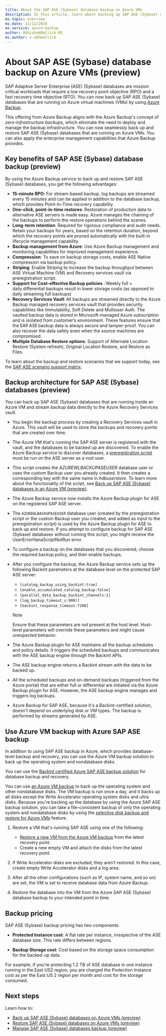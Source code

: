 ```yaml
---
title: About the SAP ASE (Sybase) database backup on Azure VMs
description: In this article, learn about backing up SAP ASE (Sybase) databases that are running on Azure virtual machines.
ms.topic: overview
ms.date: 11/12/2024
ms.service: azure-backup
author: AbhishekMallick-MS
ms.author: v-abhmallick
---
```


# About SAP ASE (Sybase) database backup on Azure VMs (preview)

SAP Adaptive Server Enterprise (ASE) (Sybase) databases are mission critical workloads that require a low recovery point objective (RPO) and a fast recovery time objective (RTO). You can now back up SAP ASE (Sybase) databases that are running on Azure virtual machines (VMs) by using [Azure Backup](./backup-overview.md).

This offering from Azure Backup aligns with the Azure Backup's concept of *zero-infrastructure backups*, which eliminate the need to deploy and manage the backup infrastructure. You can now seamlessly back up and restore SAP ASE (Sybase) databases that are running on Azure VMs. You can also apply the enterprise management capabilities that Azure Backup provides.

## Key benefits of SAP ASE (Sybase) database backup (preview)

By using the Azure Backup service to back up and restore SAP ASE (Sybase) databases, you get the following advantages:

* **15-minute RPO**: For stream-based backup, log backups are streamed every 15 minutes and can be applied in addition to the database backup, which provides Point-In-Time recovery capability.
* **One-click, point-in-time restores**: Restoration of production data to alternative ASE servers is made easy. Azure manages the chaining of the backups to perform the restore operations behind the scenes.
* **Long-term retention**: Required for rigorous compliance and audit needs. Retain your backups for years, based on the retention duration, beyond which the recovery points are pruned automatically with the built-in lifecycle management capability.
* **Backup management from Azure**: Use Azure Backup management and monitoring capabilities for improved management experience.
* **Compression**: To save on backup storage costs, enable ASE Native compression via backup policy.
* **Striping**: Enable Striping to increase the backup throughput between ASE Virtual Machine (VM) and Recovery services vault via preregistration script.
* **Support for Cost-effective Backup policies** : Weekly full + daily differential backups result in lower storage costs (as opposed to daily streaming full backups) 
* **Recovery Services Vault**: All backups are streamed directly to the Azure Backup managed recovery services vault that provides security capabilities like Immutability, Soft Delete and Multiuser Auth. The vaulted backup data is stored in Microsoft-managed Azure subscription and is isolated from customer’s environment. These features ensure that the SAP ASE backup data is always secure and tamper-proof. You can also recover the data safely even when the source machines are compromised. 
* **Multiple Database Restore options**: Support of Alternate Location Restore (System refresh), Original Location Restore, and Restore as Files. 

To learn about the backup and restore scenarios that we support today, see the [SAP ASE scenario support matrix](./sap-ase-backup-support-matrix.md#scenario-support).

## Backup architecture for SAP ASE (Sybase) databases (preview)

You can back up SAP ASE (Sybase) databases that are running inside an Azure VM and stream backup data directly to the Azure Recovery Services vault.

* You begin the backup process by creating a Recovery Services vault in Azure. This vault will be used to store the backups and recovery points that are created over time.
* The Azure VM that's running the SAP ASE server is registered with the vault, and the databases to be backed up are discovered. To enable the Azure Backup service to discover databases, a [preregistration script](https://go.microsoft.com/fwlink/?linkid=2173610) must be run on the ASE server as a root user.
* This script creates the *AZUREWLBACKUPASEUSER* database user or uses the custom Backup user you already created. It then creates a corresponding key with the same name in *hdbuserstore*. To learn more about the functionality of the script, see [Back up SAP ASE (Sybase) databases in an Azure VM (preview)](sap-ase-database-backup.md).
* The Azure Backup service now installs the Azure Backup plugin for ASE on the registered SAP ASE server.
* The `AZUREWLBACKUPASEUSER` database user (created by the preregistration script or the custom Backup user you created, and added as input to the preregistration script) is used by the Azure Backup plugin for ASE to back up and restore. If you attempt to configure backup for SAP ASE (Sybase) databases without running this script, you might receive the UserErrorHanaScriptNotRun error.
* To configure a backup on the databases that you discovered, choose the required backup policy, and then enable backups.

* After you configure the backup, the Azure Backup service sets up the following Backint parameters at the database level on the protected SAP ASE server:
  * `[catalog_backup_using_backint:true]`
  * `[enable_accumulated_catalog_backup:false]`
  * `[parallel_data_backup_backint_channels:1]`
  * `[log_backup_timeout_s:900)]`
  * `[backint_response_timeout:7200]`

   > [!NOTE]
   > Ensure that these parameters are *not* present at the host level. Host-level parameters will override these parameters and might cause unexpected behavior.


* The Azure Backup plugin for ASE maintains all the backup schedules and policy details. It triggers the scheduled backups and communicates with the ASE backup engine through the Backint APIs.
* The ASE backup engine returns a Backint stream with the data to be backed up.
* All the scheduled backups and on-demand backups (triggered from the Azure portal) that are either full or differential are initiated via the Azure Backup plugin for ASE. However,  the ASE backup engine manages and triggers log backups.
* Azure Backup for SAP ASE, because it's a Backint-certified solution, doesn't depend on underlying disk or VM types. The backup is performed by streams generated by ASE.

## Use Azure VM backup with Azure SAP ASE backup

In addition to using SAP ASE backup in Azure, which provides database-level backup and recovery, you can use the Azure VM backup solution to back up the operating system and nondatabase disks.

You can use the [Backint certified Azure SAP ASE backup solution](#backup-architecture) for database backup and recovery.

You can use [an Azure VM backup](backup-azure-vms-introduction.md) to back up the operating system and other nondatabase disks. The VM backup is run once a day, and it backs up all disks except the Write Accelerator operating system disks and ultra disks. Because you're backing up the database by using the Azure SAP ASE backup solution, you can take a file-consistent backup of only the operating system and nondatabase disks by using the [selective disk backup and restore for Azure VMs](selective-disk-backup-restore.md) feature.

1. Restore a VM that's running SAP ASE using one of the following:

   * [Restore a new VM from the Azure VM backup](backup-azure-arm-restore-vms.md) from the latest recovery point. 
   * Create a new empty VM and attach the disks from the latest recovery point.

2. If Write Accelerator disks are excluded, they aren’t restored. In this case, create empty Write Accelerator disks and a log area.

3. After all the other configurations (such as IP, system name, and so on) are set, the VM is set to receive database data from Azure Backup.

4. Restore the database into the VM from the Azure SAP ASE (Sybase) database backup to your intended point in time.

## Backup pricing

SAP ASE (Sybase) backup pricing has two components:

- **Protected Instance cost**: A flat rate per instance, irrespective of the ASE database size. This rate differs  between regions.

- **Backup Storage cost**: Cost based on the storage  space consumption for the backed-up data.

For example, if you're protecting 1.2 TB of ASE database in one instance running in the East US2 region, you are charged the Protection Instance cost as per the East US 2 region per month and cost for the storage consumed.

## Next steps

Learn how to:

- [Back up SAP ASE (Sybase) databases on Azure VMs (preview)](sap-ase-database-backup.md)
- [Restore SAP ASE (Sybase) databases on Azure VMs (preview)](sap-ase-database-restore.md)
- [Manage SAP ASE (Sybase) databases backup (preview)](sap-ase-database-manage.md)
